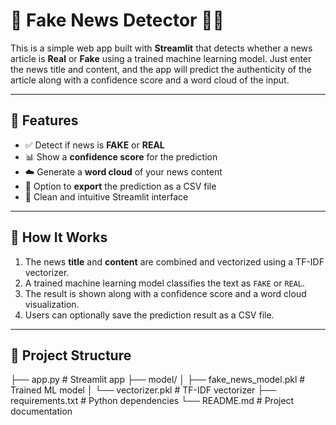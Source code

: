 # 📰 Fake News Detector 🕵️‍♂️

This is a simple web app built with **Streamlit** that detects whether a news article is **Real** or **Fake** using a trained machine learning model. Just enter the news title and content, and the app will predict the authenticity of the article along with a confidence score and a word cloud of the input.

---

## 🚀 Features

- ✅ Detect if news is **FAKE** or **REAL**
- 📊 Show a **confidence score** for the prediction
- ☁️ Generate a **word cloud** of your news content
- 💾 Option to **export** the prediction as a CSV file
- 🎨 Clean and intuitive Streamlit interface

---

## 🧠 How It Works

1. The news **title** and **content** are combined and vectorized using a TF-IDF vectorizer.
2. A trained machine learning model classifies the text as `FAKE` or `REAL`.
3. The result is shown along with a confidence score and a word cloud visualization.
4. Users can optionally save the prediction result as a CSV file.

---

## 📂 Project Structure
├── app.py # Streamlit app
├── model/
│ ├── fake_news_model.pkl # Trained ML model
│ └── vectorizer.pkl # TF-IDF vectorizer
├── requirements.txt # Python dependencies
└── README.md # Project documentation
